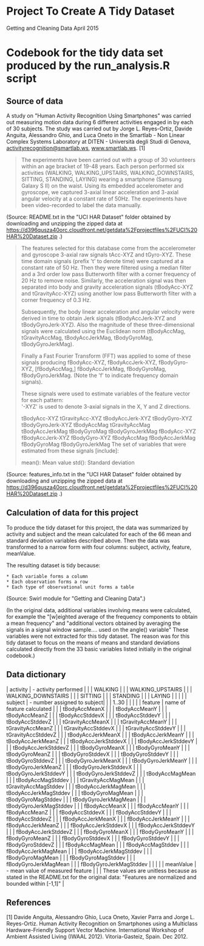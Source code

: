 # Project To Create A Tidy Dataset
Getting and Cleaning Data
April 2015

# Codebook for the tidy data set produced by the run_analysis.R script

## Source of data

A study on "Human Activity Recognition Using Smartphones" was carried out measuring motion data during 6 different activities engaged in by each of 30 subjects.  The study was carried out by Jorge L. Reyes-Ortiz, Davide Anguita, Alessandro Ghio, and Luca Oneto in the Smartlab - Non Linear Complex Systems Laboratory at DITEN - Università degli Studi di Genova, activityrecognition@smartlab.ws, www.smartlab.ws. [1]

>The experiments have been carried out with a group of 30 volunteers within an age bracket of 19-48 years. Each person performed six activities (WALKING, WALKING_UPSTAIRS, WALKING_DOWNSTAIRS, SITTING, STANDING, LAYING) wearing a smartphone (Samsung Galaxy S II) on the waist. Using its embedded accelerometer and gyroscope, we captured 3-axial linear acceleration and 3-axial angular velocity at a constant rate of 50Hz. The experiments have been video-recorded to label the data manually.

(Source: README.txt in the "UCI HAR Dataset" folder obtained by downloading and unzipping the zipped data at https://d396qusza40orc.cloudfront.net/getdata%2Fprojectfiles%2FUCI%20HAR%20Dataset.zip .)

>The features selected for this database come from the accelerometer and gyroscope 3-axial raw signals tAcc-XYZ and tGyro-XYZ. These time domain signals (prefix 't' to denote time) were captured at a constant rate of 50 Hz. Then they were filtered using a median filter and a 3rd order low pass Butterworth filter with a corner frequency of 20 Hz to remove noise. Similarly, the acceleration signal was then separated into body and gravity acceleration signals (tBodyAcc-XYZ and tGravityAcc-XYZ) using another low pass Butterworth filter with a corner frequency of 0.3 Hz. 
>
>Subsequently, the body linear acceleration and angular velocity were derived in time to obtain Jerk signals (tBodyAccJerk-XYZ and tBodyGyroJerk-XYZ). Also the magnitude of these three-dimensional signals were calculated using the Euclidean norm (tBodyAccMag, tGravityAccMag, tBodyAccJerkMag, tBodyGyroMag, tBodyGyroJerkMag). 
>
>Finally a Fast Fourier Transform (FFT) was applied to some of these signals producing fBodyAcc-XYZ, fBodyAccJerk-XYZ, fBodyGyro-XYZ, [fBodyAccMag,] fBodyAccJerkMag, fBodyGyroMag, fBodyGyroJerkMag. (Note the 'f' to indicate frequency domain signals). 
>
>These signals were used to estimate variables of the feature vector for each pattern:  
>'-XYZ' is used to denote 3-axial signals in the X, Y and Z directions.
>
>tBodyAcc-XYZ
>tGravityAcc-XYZ
>tBodyAccJerk-XYZ
>tBodyGyro-XYZ
>tBodyGyroJerk-XYZ
>tBodyAccMag
>tGravityAccMag
>tBodyAccJerkMag
>tBodyGyroMag
>tBodyGyroJerkMag
>fBodyAcc-XYZ
>fBodyAccJerk-XYZ
>fBodyGyro-XYZ
>fBodyAccMag
>fBodyAccJerkMag
>fBodyGyroMag
>fBodyGyroJerkMag
>The set of variables that were estimated from these signals [include]: 
>
>mean(): Mean value
>std(): Standard deviation

(Source: features_info.txt in the "UCI HAR Dataset" folder obtained by downloading and unzipping the zipped data at https://d396qusza40orc.cloudfront.net/getdata%2Fprojectfiles%2FUCI%20HAR%20Dataset.zip .)

## Calculation of data for this project

To produce the tidy dataset for this project, the data was summarized by activity and subject and the mean calculated for each of the 66 mean and standard deviation variables described above.  Then the data was transformed to a narrow form with four columns: subject, activity, feature, meanValue.

The resulting dataset is tidy because:
```
* Each variable forms a column
* Each observation forms a row
* Each type of observational unit forms a table
```
(Source: Swirl module for "Getting and Cleaning Data".)

(In the original data, additional variables involving means were calculated, for example the "[w]eighted average of the frequency components to obtain a mean frequency" and "additional vectors obtained by averaging the signals in a signal window sample.... used on the angle() variable"  These variables were not extracted for this tidy dataset.  The reason was for this tidy dataset to focus on the means of means and standard deviations calculated directly from the 33 basic variables listed initially in the original codebook.)

## Data dictionary

| activity | - activity performed |
|          | WALKING |
|          | WALKING_UPSTAIRS |
|          | WALKING_DOWNSTAIRS |
|          | SITTING |
|          | STANDING |
|          | LAYING |
| | |
| subject | - number assigned to subject|
|         | 1..30 |
| | |
| feature | name of feature calculated |
|         | tBodyAccMeanX |
|         | tBodyAccMeanY |
|         | tBodyAccMeanZ |
|         | tBodyAccStddevX |
|         | tBodyAccStddevY |
|         | tBodyAccStddevZ |
|         | tGravityAccMeanX |
|         | tGravityAccMeanY |
|         | tGravityAccMeanZ |
|         | tGravityAccStddevX |
|         | tGravityAccStddevY |
|         | tGravityAccStddevZ |
|         | tBodyAccJerkMeanX |
|         | tBodyAccJerkMeanY |
|         | tBodyAccJerkMeanZ |
|         | tBodyAccJerkStddevX |
|         | tBodyAccJerkStddevY |
|         | tBodyAccJerkStddevZ |
|         | tBodyGyroMeanX |
|         | tBodyGyroMeanY |
|         | tBodyGyroMeanZ |
|         | tBodyGyroStddevX |
|         | tBodyGyroStddevY |
|         | tBodyGyroStddevZ |
|         | tBodyGyroJerkMeanX |
|         | tBodyGyroJerkMeanY |
|         | tBodyGyroJerkMeanZ |
|         | tBodyGyroJerkStddevX |
|         | tBodyGyroJerkStddevY |
|         | tBodyGyroJerkStddevZ |
|         | tBodyAccMagMean |
|         | tBodyAccMagStddev |
|         | tGravityAccMagMean |
|         | tGravityAccMagStddev |
|         | tBodyAccJerkMagMean |
|         | tBodyAccJerkMagStddev |
|         | tBodyGyroMagMean |
|         | tBodyGyroMagStddev |
|         | tBodyGyroJerkMagMean |
|         | tBodyGyroJerkMagStddev |
|         | fBodyAccMeanX |
|         | fBodyAccMeanY |
|         | fBodyAccMeanZ |
|         | fBodyAccStddevX |
|         | fBodyAccStddevY |
|         | fBodyAccStddevZ |
|         | fBodyAccJerkMeanX |
|         | fBodyAccJerkMeanY |
|         | fBodyAccJerkMeanZ |
|         | fBodyAccJerkStddevX |
|         | fBodyAccJerkStddevY |
|         | fBodyAccJerkStddevZ |
|         | fBodyGyroMeanX |
|         | fBodyGyroMeanY |
|         | fBodyGyroMeanZ |
|         | fBodyGyroStddevX |
|         | fBodyGyroStddevY |
|         | fBodyGyroStddevZ |
|         | fBodyAccMagMean |
|         | fBodyAccMagStddev |
|         | fBodyAccJerkMagMean |
|         | fBodyAccJerkMagStddev |
|         | fBodyGyroMagMean |
|         | fBodyGyroMagStddev |
|         | fBodyGyroJerkMagMean |
|         | fBodyGyroJerkMagStddev |
| | |
| meanValue | - mean value of measured feature |
|           | These values are unitless because as stated in the README.txt for the original data: "Features are normalized and bounded within [-1,1]" |

## References

[1] Davide Anguita, Alessandro Ghio, Luca Oneto, Xavier Parra and Jorge L. Reyes-Ortiz. Human Activity Recognition on Smartphones using a Multiclass Hardware-Friendly Support Vector Machine. International Workshop of Ambient Assisted Living (IWAAL 2012). Vitoria-Gasteiz, Spain. Dec 2012.
